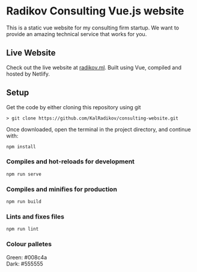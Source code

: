 Radikov Consulting Vue.js website
=== 

This is a static vue website for my consulting firm startup. We want to provide an amazing technical service that works for you.

## Live Website
Check out the live website at [radikov.ml](https://www.radikov.ml). Built using Vue, compiled and hosted by Netlify.

## Setup

Get the code by either cloning this repository using git

    > git clone https://github.com/KalRadikov/consulting-website.git

Once downloaded, open the terminal in the project directory, and continue with:

```
npm install
```

### Compiles and hot-reloads for development
```
npm run serve
```

### Compiles and minifies for production
```
npm run build
```

### Lints and fixes files
```
npm run lint
```


### Colour palletes
Green: #008c4a <br>
Dark: #555555
